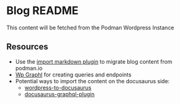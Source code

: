 # Blog README

This content will be fetched from the Podman Wordpress Instance

## Resources

- Use the [import markdown plugin](https://wordpress.org/plugins/import-markdown/) to migrate blog content from podman.io
- [Wp Graphl](https://www.wpgraphql.com/) for creating queries and endpoints
- Potential ways to import the content on the docusaurus side:
  - [wordpress-to-docusaurus](https://www.npmjs.com/package/wordpress-to-docusaurus-plugin)
  - [docusaurus-graphql-plugin](https://www.npmjs.com/package/docusaurus-graphql-plugin)
